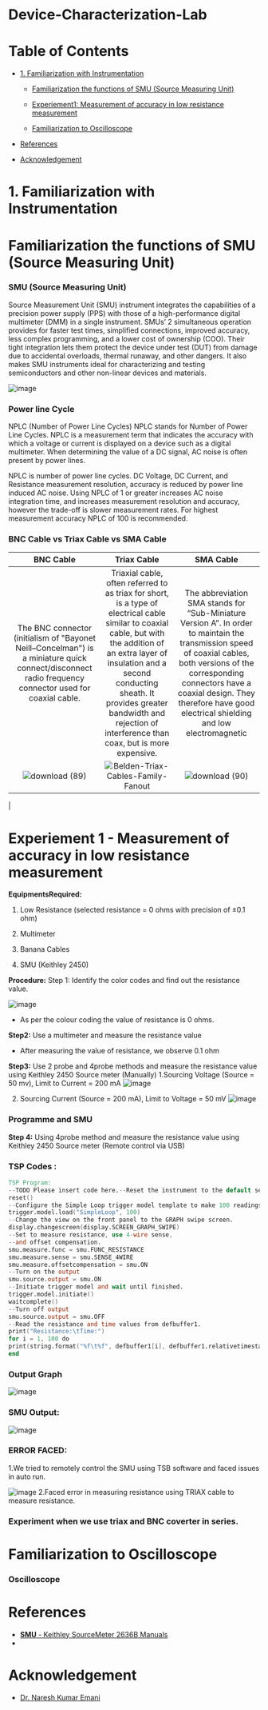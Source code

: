 # Device-Characterization-Lab

# Table of Contents
<div class="toc">
  <ul>
    <li><a href="#header-1">1. Familiarization with Instrumentation</a></li>
	<ul>
        <li><a href="#header-1_1">Familiarization the functions of SMU (Source Measuring Unit)</a></li>
      </ul>
      <ul>
        <li><a href="#header-1_2">Experiement1: Measurement of accuracy in low resistance measurement</a></li>
      </ul>
      <ul>
        <li><a href="#header-1_3">Familiarization to Oscilloscope</a></li>
      </ul>
	  </ul>
	  
	
</div>
<div class="toc">
  <ul>
    <li><a href="#header-6">References</a></li>
  </ul>
</div>

<div class="toc">
  <ul>
    <li><a href="#header-7">Acknowledgement</a></li>
  </ul>
</div>

# <h1 id="header-1">1. Familiarization with Instrumentation</h1> 
## <h1 id="header-1_1">Familiarization the functions of SMU (Source Measuring Unit)</h1> 
### SMU (Source Measuring Unit)
Source Measurement Unit (SMU) instrument integrates the capabilities of a precision power supply (PPS) with those of a high-performance digital multimeter (DMM) in a single instrument.
SMUs’ 2 simultaneous operation provides for faster test times, simplified connections, improved accuracy, less complex programming, and a lower cost of ownership (COO). Their tight integration lets them protect the device under test (DUT) from damage due to accidental overloads, thermal runaway, and other dangers. It also makes SMU instruments ideal for characterizing and testing semiconductors and other non-linear devices and materials.


![image](https://user-images.githubusercontent.com/120498080/211479161-ec3d1c5f-1b96-4431-9d65-f25286392091.png)

### Power line Cycle
NPLC (Number of Power Line Cycles) NPLC stands for Number of Power Line Cycles. NPLC is a measurement term that indicates the accuracy with which a voltage or current is displayed on a device such as a digital multimeter. When determining the value of a DC signal, AC noise is often present by power lines.

NPLC is number of power line cycles.  DC Voltage, DC Current, and Resistance measurement resolution, accuracy is reduced by power line induced AC noise.  Using NPLC of 1 or greater increases AC noise integration time, and increases measurement resolution and accuracy, however the trade-off is slower measurement rates.  For highest measurement accuracy NPLC of 100 is recommended.

### BNC Cable vs Triax Cable vs SMA Cable 
| BNC Cable | Triax Cable | SMA Cable |
|:----------:|:-------------------:|:---------------------:|
| The BNC connector (initialism of "Bayonet Neill–Concelman") is a miniature quick connect/disconnect radio frequency connector used for coaxial cable. | Triaxial cable, often referred to as triax for short, is a type of electrical cable similar to coaxial cable, but with the addition of an extra layer of insulation and a second conducting sheath. It provides greater bandwidth and rejection of interference than coax, but is more expensive. | The abbreviation SMA stands for “Sub-Miniature Version A”. In order to maintain the transmission speed of coaxial cables, both versions of the corresponding connectors have a coaxial design. They therefore have good electrical shielding and low electromagnetic |
|![download (89)](https://user-images.githubusercontent.com/120498080/210628269-9c35f866-2aaf-4dc9-9df3-059afdc9676e.jpeg)|![Belden-Triax-Cables-Family-Fanout](https://user-images.githubusercontent.com/120498080/210628528-e8cf3cb5-8a50-48e1-bc87-28370a057a6b.jpg)|![download (90)](https://user-images.githubusercontent.com/120498080/210628760-f5d77605-e7d7-4be8-bcf5-56107b89d6d6.jpeg)
|

<h1 id="header-1_2">Experiement 1 - Measurement of accuracy in low resistance measurement</h1>


**EquipmentsRequired:**

1.	Low Resistance (selected resistance = 0 ohms with precision of ±0.1 ohm)

2.	Multimeter

3.	Banana Cables

4.	SMU (Keithley 2450)

**Procedure:**
Step 1: Identify the color codes and find out the resistance value.


 ![image](https://user-images.githubusercontent.com/120498080/211479456-7f3024a3-a3fc-4f6d-8cdd-6abd2ec06ad8.png)

- As per the colour coding the value of resistance is 0 ohms.

**Step2:** Use a multimeter and measure the resistance value 

- After measuring the value of resistance, we observe 0.1 ohm 

**Step3:** Use 2 probe and 4probe methods and measure the resistance value using Keithley 2450 Source meter (Manually)
1.Sourcing Voltage (Source = 50 mv), Limit to Current = 200 mA
![image](https://user-images.githubusercontent.com/120498080/211482799-d4c8e27f-1887-404a-9fd0-16ccfba93c29.png)

2. Sourcing Current (Source = 200 mA), Limit to Voltage = 50 mV
![image](https://user-images.githubusercontent.com/120498080/211482972-cffd614c-41ea-4548-93b6-f76243942d19.png)

### Programme and SMU
**Step 4:** Using 4probe method and measure the resistance value using Keithley 2450 
Source meter (Remote control via USB)
### TSP Codes :
```verilog
TSP Program: 
--TODO Please insert code here.--Reset the instrument to the default settings
reset()
--Configure the Simple Loop trigger model template to make 100 readings.
trigger.model.load("SimpleLoop", 100)
--Change the view on the front panel to the GRAPH swipe screen.
display.changescreen(display.SCREEN_GRAPH_SWIPE)
--Set to measure resistance, use 4-wire sense,
--and offset compensation.
smu.measure.func = smu.FUNC_RESISTANCE
smu.measure.sense = smu.SENSE_4WIRE
smu.measure.offsetcompensation = smu.ON
--Turn on the output
smu.source.output = smu.ON
--Initiate trigger model and wait until finished.
trigger.model.initiate()
waitcomplete()
--Turn off output
smu.source.output = smu.OFF
--Read the resistance and time values from defbuffer1.
print("Resistance:\tTime:")
for i = 1, 100 do
print(string.format("%f\t%f", defbuffer1[i], defbuffer1.relativetimestamps[i]))
end
```
### Output Graph
![image](https://user-images.githubusercontent.com/120498080/211484172-ae254d79-8b8a-4c48-88d8-2808c68da642.png)

### SMU Output:
![image](https://user-images.githubusercontent.com/120498080/211484239-3c1c6fb9-89ae-43d3-94f7-c75eaee280bf.png)
### ERROR FACED:
1.We tried to remotely control the SMU using TSB software and faced issues in auto run.

![image](https://user-images.githubusercontent.com/120498080/211484356-38fd3c98-b60e-4bbb-81bc-8bb161a292a2.png)
2.Faced error in measuring resistance using TRIAX cable to measure resistance.


### Experiment when we use triax and BNC coverter in series.


## <h1 id="header-1_3">Familiarization to Oscilloscope</h1> 
### Oscilloscope




# <h1 id="header-6">References</h1>
- [**SMU** - Keithley SourceMeter 2636B Manuals](https://www.manualslib.com/products/Keithley-Sourcemeter-2636b-8711107.html)
- 
# <h1 id="header-7">Acknowledgement</h1>
- [Dr. Naresh Kumar Emani](https://www.iith.ac.in/ee/naresh/)
